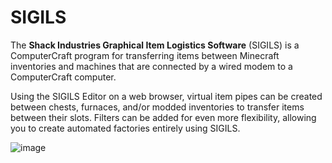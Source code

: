 # SIGILS
The **Shack Industries Graphical Item Logistics Software** (SIGILS) is a ComputerCraft program for transferring items between Minecraft inventories and machines that are connected by a wired modem to a ComputerCraft computer.

Using the SIGILS Editor on a web browser, virtual item pipes can be created between chests, furnaces, and/or modded inventories to transfer items between their slots. Filters can be added for even more flexibility, allowing you to create automated factories entirely using SIGILS.

![image](https://github.com/fechan/ccpipes/assets/56131910/648a55f9-6de1-4349-9ec0-a8f1cfc38933)
